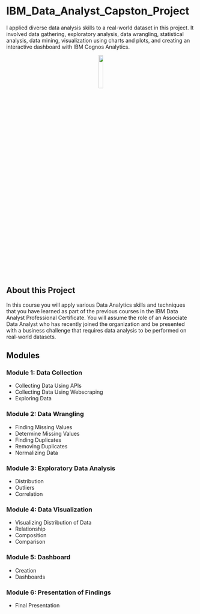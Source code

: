 # IBM_Data_Analyst_Capston_Project
 I applied diverse data analysis skills to a real-world dataset in this project. It involved data gathering, exploratory analysis, data wrangling, statistical analysis, data mining, visualization using charts and plots, and creating an interactive dashboard with IBM Cognos Analytics.


<p align="center">
<img src="https://raw.githubusercontent.com/roshangrewal/IBM-Data-Science-Professional-Certification/master/IBM-Banner.png" width=15% height=15%>


## About this Project
In this course you will apply various Data Analytics skills and techniques that you have learned as part of the previous courses in the IBM Data Analyst Professional Certificate. You will assume the role of an Associate Data Analyst who has recently joined the organization and be presented with a business challenge that requires data analysis to be performed on real-world datasets. 

## Modules

### **Module 1:** Data Collection
- Collecting Data Using APIs
- Collecting Data Using Webscraping
- Exploring Data

### **Module 2:** Data Wrangling
- Finding Missing Values
- Determine Missing Values
- Finding Duplicates
- Removing Duplicates
- Normalizing Data

### **Module 3:** Exploratory Data Analysis
- Distribution
- Outliers
- Correlation

### **Module 4:** Data Visualization
- Visualizing Distribution of Data
- Relationship
- Composition
- Comparison

### **Module 5:** Dashboard
- Creation
- Dashboards

### **Module 6:** Presentation of Findings
- Final Presentation
